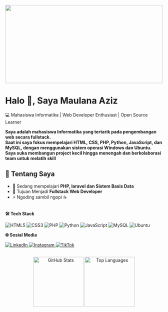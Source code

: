 <p align="center">
  <img src="https://img.itch.zone/aW1hZ2UvMjY0NjQ5OC8xNTc2ODE2OC5naWY=/original/3fQ0vL.gif" width="100%" height="250">
</p>


# Halo 👋, Saya Maulana Aziz  

💻 Mahasiswa Informatika | Web Developer Enthusiast | Open Source Learner 

**Saya adalah mahasiswa Informatika yang tertarik pada pengembangan web secara fullstack.  
Saat ini saya fokus mempelajari HTML, CSS, PHP, Python, JavaScript, dan MySQL, dengan menggunakan sistem operasi Windows dan Ubuntu.  
Saya suka membangun project kecil hingga menengah dan berkolaborasi team untuk melatih skill**


## 🚀 Tentang Saya  
- 🌱 Sedang mempelajari **PHP, laravel dan Sistem Basis Data**  
- 🎯 Tujuan Menjadi **Fullstack Web Developer**  
- ⚡ Ngoding sambil ngopi ☕ 
##

**🛠️ Tech Stack**  

![HTML5](https://img.shields.io/badge/HTML5-E34F26?style=for-the-badge&logo=html5&logoColor=white)  ![CSS3](https://img.shields.io/badge/CSS3-1572B6?style=for-the-badge&logo=css3&logoColor=white)  ![PHP](https://img.shields.io/badge/PHP-777BB4?style=for-the-badge&logo=php&logoColor=white)  ![Python](https://img.shields.io/badge/Python-3776AB?style=for-the-badge&logo=python&logoColor=white)  ![JavaScript](https://img.shields.io/badge/JavaScript-F7DF1E?style=for-the-badge&logo=javascript&logoColor=black)  ![MySQL](https://img.shields.io/badge/MySQL-005C84?style=for-the-badge&logo=mysql&logoColor=white)  ![Ubuntu](https://img.shields.io/badge/Ubuntu-E95420?style=for-the-badge&logo=ubuntu&logoColor=white)

**🌐 Sosial Media**  

<p>
  <a href="" target="_blank">
    <img src="https://img.shields.io/badge/LinkedIn-0077B5?style=for-the-badge&logo=linkedin&logoColor=white" alt="LinkedIn"/>
  </a>
  <a href="https://www.instagram.com/maulana.aziz45/" target="_blank">
    <img src="https://img.shields.io/badge/Instagram-E4405F?style=for-the-badge&logo=instagram&logoColor=white" alt="Instagram"/>
  </a>
  <a href="[https://tiktok.com/@USERNAME](https://www.tiktok.com/@junior_lion4)" target="_blank">
    <img src="https://img.shields.io/badge/TikTok-000000?style=for-the-badge&logo=tiktok&logoColor=white" alt="TikTok"/>
  </a>
</p>

##

<div align="center">

<!-- Stats -->
<img src="https://github-readme-stats.vercel.app/api?username=USERNAME&show_icons=true&theme=tokyonight" alt="GitHub Stats" height="160" />

<!-- Top Languages -->
<img src="https://github-readme-stats.vercel.app/api/top-langs/?username=USERNAME&layout=compact&theme=tokyonight" alt="Top Languages" height="160" />

</div>
